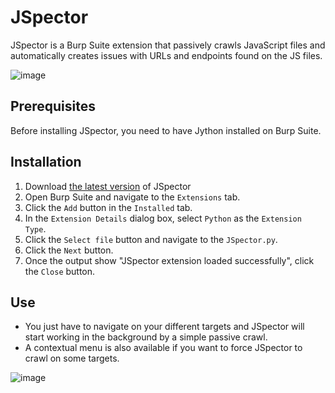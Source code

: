 # JSpector

JSpector is a Burp Suite extension that passively crawls JavaScript files and automatically creates issues with URLs and endpoints found on the JS files.

![image](https://user-images.githubusercontent.com/16657045/228315561-ee2fa437-5020-45c2-99b2-6ee8cd71f880.png)

## Prerequisites

Before installing JSpector, you need to have Jython installed on Burp Suite.

## Installation

1.  Download [the latest version](https://github.com/hisxo/JSpector/releases) of JSpector
2.  Open Burp Suite and navigate to the `Extensions` tab.
3.  Click the `Add` button in the `Installed` tab.
4.  In the `Extension Details` dialog box, select `Python` as the `Extension Type`.
5.  Click the `Select file` button and navigate to the `JSpector.py`.
6.  Click the `Next` button.
7.  Once the output show "JSpector extension loaded successfully", click the `Close` button.

## Use

- You just have to navigate on your different targets and JSpector will start working in the background by a simple passive crawl.
- A contextual menu is also available if you want to force JSpector to crawl on some targets.

![image](https://user-images.githubusercontent.com/16657045/227887645-d63649cc-1ad9-4cc6-9deb-021645595721.png)
